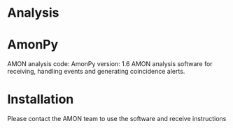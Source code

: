 Analysis
========

# AmonPy
 
AMON analysis code: AmonPy version: 1.6
AMON analysis software for receiving, handling events and generating coincidence alerts.

# Installation

Please contact the AMON team to use the software and receive instructions
